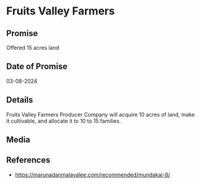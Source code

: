 # Fruits Valley Farmers

## Promise

Offered 15 acres land

## Date of Promise

03-08-2024

## Details

Fruits Valley Farmers Producer Company will acquire 10 acres of land, make it cultivable, and allocate it to 10 to 15 families.

## Media


## References

- https://marunadanmalayalee.com/recommended/mundakai-8/
